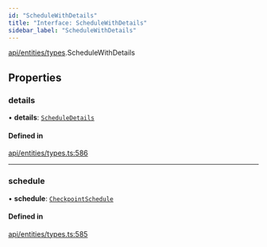 ```yaml
---
id: "ScheduleWithDetails"
title: "Interface: ScheduleWithDetails"
sidebar_label: "ScheduleWithDetails"
---
```


[api/entities/types](../../../../../modules/API/Entities/Types/Types.md).ScheduleWithDetails

## Properties

### details

• **details**: [`ScheduleDetails`](../../CheckpointSchedule/Types/ScheduleDetails/ScheduleDetails.md)

#### Defined in

[api/entities/types.ts:586](https://github.com/PolymeshAssociation/polymesh-sdk/blob/8a9e72221/src/api/entities/types.ts#L586)

___

### schedule

• **schedule**: [`CheckpointSchedule`](../../../../../classes/API/Entities/CheckpointSchedule/CheckpointSchedule.md)

#### Defined in

[api/entities/types.ts:585](https://github.com/PolymeshAssociation/polymesh-sdk/blob/8a9e72221/src/api/entities/types.ts#L585)
